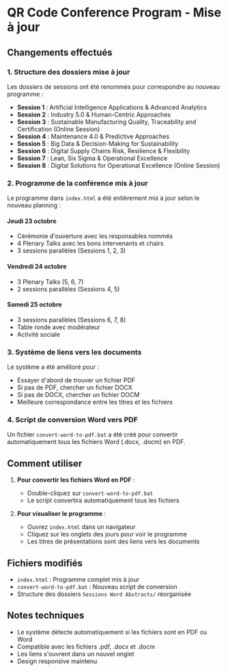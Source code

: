 # QR Code Conference Program - Mise à jour

## Changements effectués

### 1. Structure des dossiers mise à jour
Les dossiers de sessions ont été renommés pour correspondre au nouveau programme :

- **Session 1** : Artificial Intelligence Applications & Advanced Analytics
- **Session 2** : Industry 5.0 & Human-Centric Approaches  
- **Session 3** : Sustainable Manufacturing Quality, Traceability and Certification (Online Session)
- **Session 4** : Maintenance 4.0 & Predictive Approaches
- **Session 5** : Big Data & Decision-Making for Sustainability
- **Session 6** : Digital Supply Chains Risk, Resilience & Flexibility
- **Session 7** : Lean, Six Sigma & Operational Excellence
- **Session 8** : Digital Solutions for Operational Excellence (Online Session)

### 2. Programme de la conférence mis à jour

Le programme dans `index.html` a été entièrement mis à jour selon le nouveau planning :

#### Jeudi 23 octobre
- Cérémonie d'ouverture avec les responsables nommés
- 4 Plenary Talks avec les bons intervenants et chairs
- 3 sessions parallèles (Sessions 1, 2, 3)

#### Vendredi 24 octobre  
- 3 Plenary Talks (5, 6, 7)
- 2 sessions parallèles (Sessions 4, 5)

#### Samedi 25 octobre
- 3 sessions parallèles (Sessions 6, 7, 8) 
- Table ronde avec modérateur
- Activité sociale

### 3. Système de liens vers les documents

Le système a été amélioré pour :
- Essayer d'abord de trouver un fichier PDF
- Si pas de PDF, chercher un fichier DOCX
- Si pas de DOCX, chercher un fichier DOCM
- Meilleure correspondance entre les titres et les fichiers

### 4. Script de conversion Word vers PDF

Un fichier `convert-word-to-pdf.bat` a été créé pour convertir automatiquement tous les fichiers Word (.docx, .docm) en PDF.

## Comment utiliser

1. **Pour convertir les fichiers Word en PDF** :
   - Double-cliquez sur `convert-word-to-pdf.bat`
   - Le script convertira automatiquement tous les fichiers

2. **Pour visualiser le programme** :
   - Ouvrez `index.html` dans un navigateur
   - Cliquez sur les onglets des jours pour voir le programme
   - Les titres de présentations sont des liens vers les documents

## Fichiers modifiés

- `index.html` : Programme complet mis à jour
- `convert-word-to-pdf.bat` : Nouveau script de conversion
- Structure des dossiers `Sessions Word Abstracts/` réorganisée

## Notes techniques

- Le système détecte automatiquement si les fichiers sont en PDF ou Word
- Compatible avec les fichiers .pdf, .docx et .docm
- Les liens s'ouvrent dans un nouvel onglet
- Design responsive maintenu